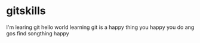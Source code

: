 # gitskills
  I'm learing git 
  hello world
 learning git is a happy thing
 you happy you do ang gos
find songthing happy



